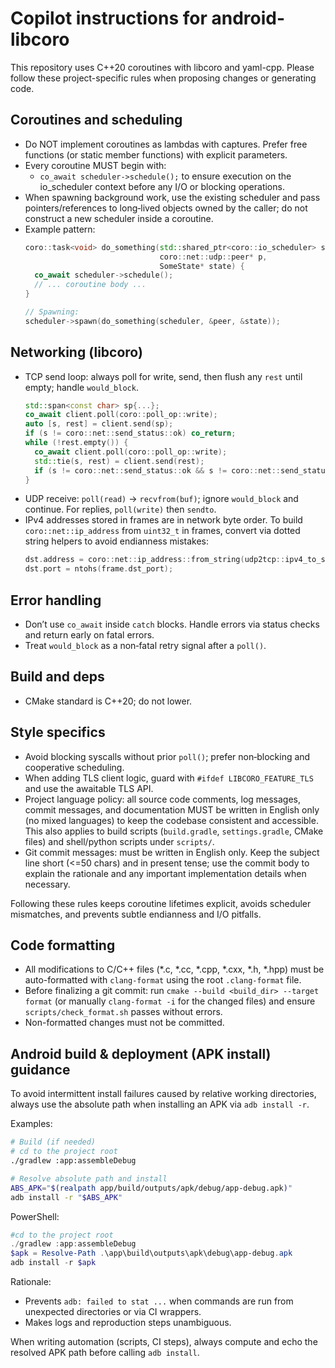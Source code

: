 # Copilot instructions for android-libcoro

This repository uses C++20 coroutines with libcoro and yaml-cpp. Please follow these project-specific rules when proposing changes or generating code.

## Coroutines and scheduling
- Do NOT implement coroutines as lambdas with captures. Prefer free functions (or static member functions) with explicit parameters.
- Every coroutine MUST begin with:
  - `co_await scheduler->schedule();` to ensure execution on the io_scheduler context before any I/O or blocking operations.
- When spawning background work, use the existing scheduler and pass pointers/references to long‑lived objects owned by the caller; do not construct a new scheduler inside a coroutine.
- Example pattern:
  ```cpp
  coro::task<void> do_something(std::shared_ptr<coro::io_scheduler> scheduler,
                                coro::net::udp::peer* p,
                                SomeState* state) {
    co_await scheduler->schedule();
    // ... coroutine body ...
  }

  // Spawning:
  scheduler->spawn(do_something(scheduler, &peer, &state));
  ```

## Networking (libcoro)
- TCP send loop: always poll for write, send, then flush any `rest` until empty; handle `would_block`.
  ```cpp
  std::span<const char> sp{...};
  co_await client.poll(coro::poll_op::write);
  auto [s, rest] = client.send(sp);
  if (s != coro::net::send_status::ok) co_return;
  while (!rest.empty()) {
    co_await client.poll(coro::poll_op::write);
    std::tie(s, rest) = client.send(rest);
    if (s != coro::net::send_status::ok && s != coro::net::send_status::would_block) co_return;
  }
  ```
- UDP receive: `poll(read)` → `recvfrom(buf)`; ignore `would_block` and continue. For replies, `poll(write)` then `sendto`.
- IPv4 addresses stored in frames are in network byte order. To build `coro::net::ip_address` from `uint32_t` in frames, convert via dotted string helpers to avoid endianness mistakes:
  ```cpp
  dst.address = coro::net::ip_address::from_string(udp2tcp::ipv4_to_string(frame.dst_ip));
  dst.port = ntohs(frame.dst_port);
  ```
## Error handling
- Don’t use `co_await` inside `catch` blocks. Handle errors via status checks and return early on fatal errors.
- Treat `would_block` as a non‑fatal retry signal after a `poll()`.

## Build and deps
- CMake standard is C++20; do not lower.

## Style specifics
- Avoid blocking syscalls without prior `poll()`; prefer non‑blocking and cooperative scheduling.
- When adding TLS client logic, guard with `#ifdef LIBCORO_FEATURE_TLS` and use the awaitable TLS API.
- Project language policy: all source code comments, log messages, commit messages, and documentation MUST be written in English only (no mixed languages) to keep the codebase consistent and accessible. This also applies to build scripts (`build.gradle`, `settings.gradle`, CMake files) and shell/python scripts under `scripts/`.
 - Git commit messages: must be written in English only. Keep the subject line short (<=50 chars) and in present tense; use the commit body to explain the rationale and any important implementation details when necessary.


Following these rules keeps coroutine lifetimes explicit, avoids scheduler mismatches, and prevents subtle endianness and I/O pitfalls.

## Code formatting
- All modifications to C/C++ files (*.c, *.cc, *.cpp, *.cxx, *.h, *.hpp) must be auto-formatted with `clang-format` using the root `.clang-format` file.
- Before finalizing a git commit: run `cmake --build <build_dir> --target format` (or manually `clang-format -i` for the changed files) and ensure `scripts/check_format.sh` passes without errors.
- Non-formatted changes must not be committed.

## Android build & deployment (APK install) guidance
To avoid intermittent install failures caused by relative working directories, always use the absolute path when installing an APK via `adb install -r`.

Examples:
```bash
# Build (if needed)
# cd to the project root
./gradlew :app:assembleDebug

# Resolve absolute path and install
ABS_APK="$(realpath app/build/outputs/apk/debug/app-debug.apk)"
adb install -r "$ABS_APK"
```

PowerShell:
```powershell
#cd to the project root
./gradlew :app:assembleDebug
$apk = Resolve-Path .\app\build\outputs\apk\debug\app-debug.apk
adb install -r $apk
```

Rationale:
- Prevents `adb: failed to stat ...` when commands are run from unexpected directories or via CI wrappers.
- Makes logs and reproduction steps unambiguous.

When writing automation (scripts, CI steps), always compute and echo the resolved APK path before calling `adb install`.
